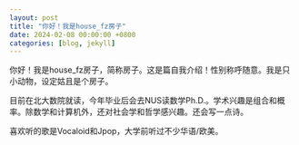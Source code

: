 ```yaml
---
layout: post
title: "你好！我是house_fz房子"
date: 2024-02-08 00:00:00 +0800
categories: [blog, jekyll]
---
```


你好！我是house_fz房子，简称房子。这是篇自我介绍！性别称呼随意。我是只小动物，设定姑且是个房子。

目前在北大数院就读，今年毕业后会去NUS读数学Ph.D.。学术兴趣是组合和概率。除数学和计算机外，还对社会学和哲学感兴趣。还会写一点诗。

喜欢听的歌是Vocaloid和Jpop，大学前听过不少华语/欧美。